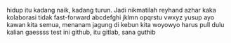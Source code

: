 hidup itu kadang naik, kadang turun. Jadi nikmatilah
reyhand
azhar
kaka
kolaborasi tidak fast-forward abcdefghi jklmn opqrstu vwxyz
yusup
ayo kawan kita semua, menanam jagung di kebun kita
woyowyo harus pull dulu kalian gaessss
test
ini github, itu gitlab, sana guthib
